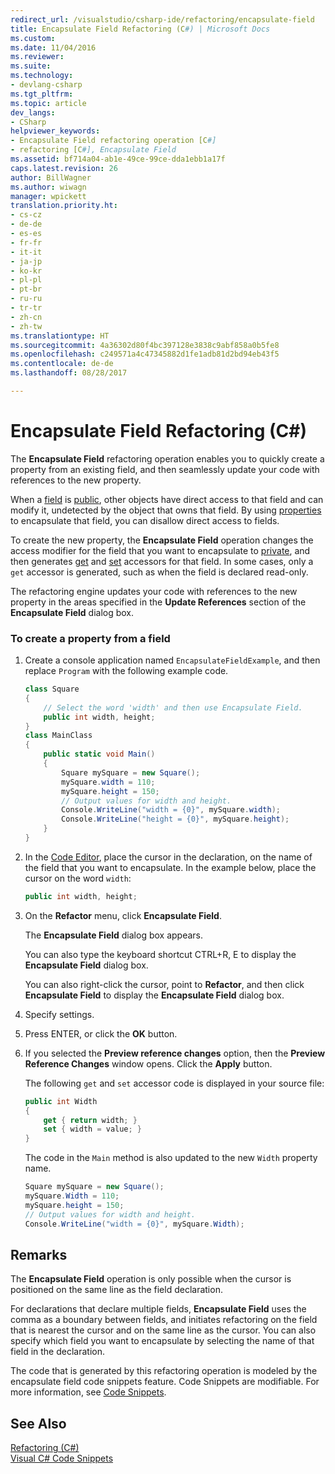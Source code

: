 ```yaml
---
redirect_url: /visualstudio/csharp-ide/refactoring/encapsulate-field
title: Encapsulate Field Refactoring (C#) | Microsoft Docs
ms.custom: 
ms.date: 11/04/2016
ms.reviewer: 
ms.suite: 
ms.technology:
- devlang-csharp
ms.tgt_pltfrm: 
ms.topic: article
dev_langs:
- CSharp
helpviewer_keywords:
- Encapsulate Field refactoring operation [C#]
- refactoring [C#], Encapsulate Field
ms.assetid: bf714a04-ab1e-49ce-99ce-dda1ebb1a17f
caps.latest.revision: 26
author: BillWagner
ms.author: wiwagn
manager: wpickett
translation.priority.ht:
- cs-cz
- de-de
- es-es
- fr-fr
- it-it
- ja-jp
- ko-kr
- pl-pl
- pt-br
- ru-ru
- tr-tr
- zh-cn
- zh-tw
ms.translationtype: HT
ms.sourcegitcommit: 4a36302d80f4bc397128e3838c9abf858a0b5fe8
ms.openlocfilehash: c249571a4c47345882d1fe1adb81d2bd94eb43f5
ms.contentlocale: de-de
ms.lasthandoff: 08/28/2017

---
```

# <a name="encapsulate-field-refactoring-c"></a>Encapsulate Field Refactoring (C#)
The **Encapsulate Field** refactoring operation enables you to quickly create a property from an existing field, and then seamlessly update your code with references to the new property.  
  
 When a [field](/dotnet/csharp/programming-guide/classes-and-structs/fields) is [public](/dotnet/csharp/language-reference/keywords/public), other objects have direct access to that field and can modify it, undetected by the object that owns that field. By using [properties](/dotnet/csharp/programming-guide/classes-and-structs/properties) to encapsulate that field, you can disallow direct access to fields.  
  
 To create the new property, the **Encapsulate Field** operation changes the access modifier for the field that you want to encapsulate to [private](/dotnet/csharp/language-reference/keywords/private), and then generates [get](/dotnet/csharp/language-reference/keywords/get) and [set](/dotnet/csharp/language-reference/keywords/set) accessors for that field. In some cases, only a `get` accessor is generated, such as when the field is declared read-only.  
  
 The refactoring engine updates your code with references to the new property in the areas specified in the **Update References** section of the **Encapsulate Field** dialog box.  
  
### <a name="to-create-a-property-from-a-field"></a>To create a property from a field  
  
1.  Create a console application named `EncapsulateFieldExample`, and then replace `Program` with the following example code.  
  
    ```csharp  
    class Square  
    {  
        // Select the word 'width' and then use Encapsulate Field.  
        public int width, height;  
    }  
    class MainClass  
    {  
        public static void Main()  
        {  
            Square mySquare = new Square();  
            mySquare.width = 110;  
            mySquare.height = 150;  
            // Output values for width and height.  
            Console.WriteLine("width = {0}", mySquare.width);  
            Console.WriteLine("height = {0}", mySquare.height);  
        }  
    }  
    ```  
  
2.  In the [Code Editor](../ide/writing-code-in-the-code-and-text-editor.md), place the cursor in the declaration, on the name of the field that you want to encapsulate. In the example below, place the cursor on the word `width`:  
  
    ```csharp  
    public int width, height;  
    ```  
  
3.  On the **Refactor** menu, click **Encapsulate Field**.  
  
     The **Encapsulate Field** dialog box appears.  
  
     You can also type the keyboard shortcut CTRL+R, E to display the **Encapsulate Field** dialog box.  
  
     You can also right-click the cursor, point to **Refactor**, and then click **Encapsulate Field** to display the **Encapsulate Field** dialog box.  
  
4.  Specify settings.  
  
5.  Press ENTER, or click the **OK** button.  
  
6.  If you selected the **Preview reference changes** option, then the **Preview Reference Changes** window opens. Click the **Apply** button.  
  
     The following `get` and `set` accessor code is displayed in your source file:  
  
    ```csharp  
    public int Width  
    {  
        get { return width; }  
        set { width = value; }  
    }  
    ```  
  
     The code in the `Main` method is also updated to the new `Width` property name.  
  
    ```csharp  
    Square mySquare = new Square();  
    mySquare.Width = 110;  
    mySquare.height = 150;  
    // Output values for width and height.  
    Console.WriteLine("width = {0}", mySquare.Width);  
    ```  
  
## <a name="remarks"></a>Remarks  
 The **Encapsulate Field** operation is only possible when the cursor is positioned on the same line as the field declaration.  
  
 For declarations that declare multiple fields, **Encapsulate Field** uses the comma as a boundary between fields, and initiates refactoring on the field that is nearest the cursor and on the same line as the cursor. You can also specify which field you want to encapsulate by selecting the name of that field in the declaration.  
  
 The code that is generated by this refactoring operation is modeled by the encapsulate field code snippets feature. Code Snippets are modifiable. For more information, see [Code Snippets](../ide/visual-csharp-code-snippets.md).  
  
## <a name="see-also"></a>See Also  
 [Refactoring (C#)](refactoring-csharp.md)   
 [Visual C# Code Snippets](../ide/visual-csharp-code-snippets.md)
